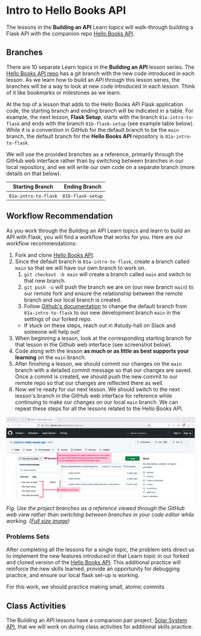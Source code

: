 # Intro to Hello Books API

The lessons in the **Building an API** Learn topics will walk-through building a Flask API with the companion repo [Hello Books API](https://github.com/AdaGold/hello-books-api).

<!-- FLASK UPDATE -->
<!-- <iframe src="https://adaacademy.hosted.panopto.com/Panopto/Pages/Embed.aspx?pid=3baea592-08f8-48eb-beb4-ae6a012e05e8&autoplay=false&offerviewer=true&showtitle=true&showbrand=true&captions=true&interactivity=all" height="405" width="720" style="border: 1px solid #464646;" allowfullscreen allow="autoplay"></iframe> -->

## Branches

There are 10 separate Learn topics in the **Building an API** lesson series. The [Hello Books API repo](https://github.com/AdaGold/hello-books-api) has a git branch with the new code introduced in each lesson. As we learn how to build an API through this lesson series, the branches will be a way to look at new code introduced in each lesson. Think of it like bookmarks or milestones as we learn.

At the top of a lesson that adds to the Hello Books API Flask application code, the starting branch and ending branch will be indicated in a table. For example, the next lesson, **Flask Setup**, starts with the branch `01a-intro-to-flask` and ends with the branch `01b-flask-setup` (see example table below). While it is a convention in GitHub for the default branch to be the `main` branch, the default branch for the **Hello Books API** repository is `01a-intro-to-flask`.

We will use the provided branches as a reference, primarily through the GitHub web interface rather than by switching between branches in our local repository, and we will write our own code on a separate branch (more details on that below).

| Starting Branch | Ending Branch|
|--|--|
|`01a-intro-to-flask` |`01b-flask-setup`|

## Workflow Recommendation

As you work through the Building an API Learn topics and learn to build an API with Flask, you will find a workflow that works for you. Here are our workflow recommendations:

1. Fork and clone [Hello Books API](https://github.com/AdaGold/hello-books-api).
2. Since the default branch is `01a-intro-to-flask`, create a branch called `main` so that we will have our own branch to work on.
   1. `git checkout -b main` will create a branch called `main` and switch to that new branch.
   2. `git push -u` will push the branch we are on (our new branch `main`) to our remote fork and ensure the relationship between the remote branch and our local branch is created.
   3. Follow [Github's documentation](https://docs.github.com/en/repositories/configuring-branches-and-merges-in-your-repository/managing-branches-in-your-repository/changing-the-default-branch#changing-the-default-branch) to change the default branch from `01a-intro-to-flask` to our new development branch `main` in the settings of our forked repo.
   * If stuck on these steps, reach out in #study-hall on Slack and someone will help out!
3. When beginning a lesson, look at the corresponding starting branch for that lesson in the Github web interface (see screenshot below).
4. Code along with the lesson **as much or as little as best supports your learning** on the `main` branch. 
5. After finishing a lesson, we should commit our changes on the `main` branch with a detailed commit message so that our changes are saved. Once a commit is created, we should push the new commit to our remote repo so that our changes are reflected there as well.
6. Now we're ready for our next lesson. We should switch to the next lesson's branch in the GitHub web interface for reference while continuing to make our changes on our local `main` branch. We can repeat these steps for all the lessons related to the Hello Books API.
   
![Explanation for how to view branch contents within the GitHub web view. The branch dropdown (displaying `01a-intro-to-flask` by default) is labeled "Use this dropdown to select the branch you'd like to view. After selecting the branch, the contents will be displayed in the GitHub web view." The list of branches is labeled "Available branches." A general info box states "After selecting a branch, click on a file to view it in the GitHub web view."](../assets/building-an-api/hello-books-api-branches-in-github.png)

_Fig. Use the project branches as a reference viewed through the GitHub web view rather than switching between branches in your code editor while working. ([Full size image](../assets/building-an-api/hello-books-api-branches-in-github.png))_

### Problems Sets

After completing all the lessons for a single topic, the problem sets direct us to implement the new features introduced in that Learn topic in our forked and cloned version of the [Hello Books API](https://github.com/AdaGold/hello-books-api). This additional practice will reinforce the new skills learned, provide an opportunity for debugging practice, and ensure our local flask set-up is working.

For this work, we should practice making small, atomic commits

## Class Activities

The Building an API lessons have a companion pair project, [Solar System API](https://github.com/AdaGold/solar-system-api), that we will work on during class activities for additional skills practice.